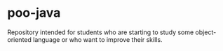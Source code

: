 # poo-java
Repository intended for students who are starting to study some object-oriented language or who want to improve their skills.
